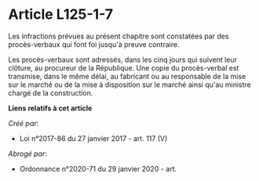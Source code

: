 # Article L125-1-7

Les infractions prévues au présent chapitre sont constatées par des procès-verbaux qui font foi jusqu'à preuve contraire.

Les procès-verbaux sont adressés, dans les cinq jours qui suivent leur clôture, au procureur de la République. Une copie du
procès-verbal est transmise, dans le même délai, au fabricant ou au responsable de la mise sur le marché ou de la mise à
disposition sur le marché ainsi qu'au ministre chargé de la construction.

**Liens relatifs à cet article**

_Créé par_:

  - Loi n°2017-86 du 27 janvier 2017 - art. 117 (V)

_Abrogé par_:

  - Ordonnance n°2020-71 du 29 janvier 2020 - art.
